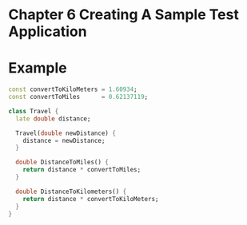 # Chapter 6 Creating A Sample Test Application

# Example

```dart
const convertToKiloMeters = 1.60934;
const convertToMiles      = 0.62137119;

class Travel {
  late double distance;

  Travel(double newDistance) {
    distance = newDistance;
  }

  double DistanceToMiles() {
    return distance * convertToMiles;
  }

  double DistanceToKilometers() {
    return distance * convertToKiloMeters;
  }
}

```
